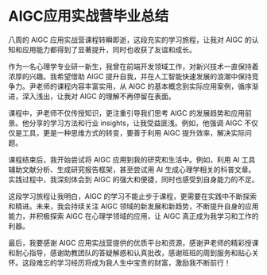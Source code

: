 # AIGC应用实战营毕业总结
八周的 AIGC 应用实战营课程转瞬即逝，这段充实的学习旅程，让我对 AIGC 的认知和应用能力都得到了显著提升，同时也收获了友谊和成长。

作为一名心理学专业研一新生，我曾在前端开发领域工作，对新兴技术一直保持着浓厚的兴趣。我希望借助 AIGC 提升自我，并在人工智能快速发展的浪潮中保持竞争力。尹老师的课程内容丰富实用，从 AIGC 的基本概念到实际应用案例，循序渐进，深入浅出，让我对 AIGC 的理解不再停留在表面。

课程中，尹老师不仅传授知识，更注重引导我们思考 AIGC 的发展趋势和应用前景。他分享的学习方法和行业 insights，让我受益匪浅。例如，他强调 AIGC 不仅仅是工具，更是一种思维方式的转变，要善于利用 AIGC 提升效率，解决实际问题。

课程结束后，我开始尝试将 AIGC 应用到我的研究和生活中。例如，利用 AI 工具辅助文献分析、生成研究报告框架，甚至尝试用 AI 生成心理学相关的科普文章。实践过程中，我深刻体会到 AIGC 的强大和便捷，同时也感受到自身能力的不足。

这段学习旅程让我明白，AIGC 的学习不能止步于课程，更需要在实践中不断探索和精进。未来，我会持续关注 AIGC 领域的新发展和新趋势，不断提升自身的应用能力，并积极探索 AIGC 在心理学领域的应用，让 AIGC 真正成为我学习和工作的利器。

最后，我要感谢 AIGC 应用实战营提供的优质平台和资源，感谢尹老师的精彩授课和耐心指导，感谢助教团队的答疑解惑和认真批改，感谢班班的周到服务和贴心关怀。这段难忘的学习经历将成为我人生中宝贵的财富，激励我不断前行！

